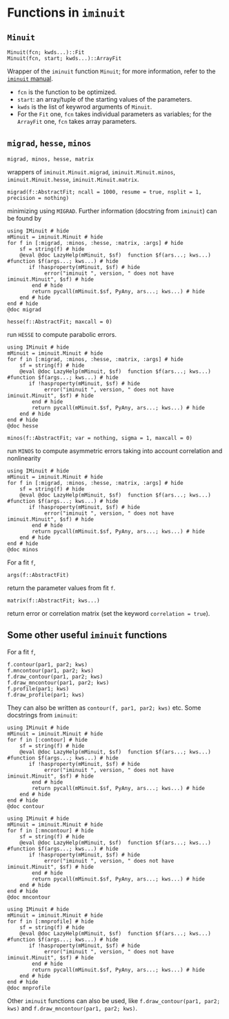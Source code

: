 # Functions in `iminuit`

## `Minuit`
```
Minuit(fcn; kwds...)::Fit
Minuit(fcn, start; kwds...)::ArrayFit
```

 Wrapper of the `iminuit` function `Minuit`; for more information, refer to the [`iminuit` manual](https://iminuit.readthedocs.io/en/stable/about.html).
 * `fcn` is the function to be optimized.
 * `start`: an array/tuple of the starting values of the parameters.
 * `kwds` is the list of keywrod arguments of `Minuit`. 
 * For the `Fit` one, `fcn` takes individual parameters as variables; for the `ArrayFit` one, `fcn` takes array parameters.


## `migrad`, `hesse`, `minos`

```
migrad, minos, hesse, matrix
```
wrappers of `iminuit.Minuit.migrad`, `iminuit.Minuit.minos`, `iminuit.Minuit.hesse`, `iminuit.Minuit.matrix`.


```
migrad(f::AbstractFit; ncall = 1000, resume = true, nsplit = 1, precision = nothing)
```
minimizing using `MIGRAD`. Further information (docstring from `iminuit`) can be found by
```@example
using IMinuit # hide
mMinuit = iminuit.Minuit # hide
for f in [:migrad, :minos, :hesse, :matrix, :args] # hide
    sf = string(f) # hide
    @eval @doc LazyHelp(mMinuit, $sf)  function $f(ars...; kws...) #function $f(args...; kws...) # hide
       if !hasproperty(mMinuit, $sf) # hide
            error("iminuit ", version, " does not have iminuit.Minuit", $sf) # hide
        end # hide
        return pycall(mMinuit.$sf, PyAny, ars...; kws...) # hide
    end # hide
end # hide
@doc migrad
```


```
hesse(f::AbstractFit; maxcall = 0)
```
run `HESSE` to compute parabolic errors.
```@example
using IMinuit # hide
mMinuit = iminuit.Minuit # hide
for f in [:migrad, :minos, :hesse, :matrix, :args] # hide
    sf = string(f) # hide
    @eval @doc LazyHelp(mMinuit, $sf)  function $f(ars...; kws...) #function $f(args...; kws...) # hide
       if !hasproperty(mMinuit, $sf) # hide
            error("iminuit ", version, " does not have iminuit.Minuit", $sf) # hide
        end # hide
        return pycall(mMinuit.$sf, PyAny, ars...; kws...) # hide
    end # hide
end # hide
@doc hesse
```


```
minos(f::AbstractFit; var = nothing, sigma = 1, maxcall = 0)
```
run `MINOS` to compute asymmetric errors taking into account correlation and nonlinearity
```@example
using IMinuit # hide
mMinuit = iminuit.Minuit # hide
for f in [:migrad, :minos, :hesse, :matrix, :args] # hide
    sf = string(f) # hide
    @eval @doc LazyHelp(mMinuit, $sf)  function $f(ars...; kws...) #function $f(args...; kws...) # hide
       if !hasproperty(mMinuit, $sf) # hide
            error("iminuit ", version, " does not have iminuit.Minuit", $sf) # hide
        end # hide
        return pycall(mMinuit.$sf, PyAny, ars...; kws...) # hide
    end # hide
end # hide
@doc minos
```


For a fit `f`, 
```
args(f::AbstractFit)
```
return the parameter values from fit `f`.

```
matrix(f::AbstractFit; kws...) 
```
return error or correlation matrix (set the keyword `correlation = true`).



##  Some other useful `iminuit` functions

For a fit `f`, 
```
f.contour(par1, par2; kws)
f.mncontour(par1, par2; kws)
f.draw_contour(par1, par2; kws)
f.draw_mncontour(par1, par2; kws)
f.profile(par1; kws)
f.draw_profile(par1; kws)
```

They can also be written as `contour(f, par1, par2; kws)` etc. Some docstrings from `iminuit`:

```@example
using IMinuit # hide
mMinuit = iminuit.Minuit # hide
for f in [:contour] # hide
    sf = string(f) # hide
    @eval @doc LazyHelp(mMinuit, $sf)  function $f(ars...; kws...) #function $f(args...; kws...) # hide
       if !hasproperty(mMinuit, $sf) # hide
            error("iminuit ", version, " does not have iminuit.Minuit", $sf) # hide
        end # hide
        return pycall(mMinuit.$sf, PyAny, ars...; kws...) # hide
    end # hide
end # hide
@doc contour
```

```@example
using IMinuit # hide
mMinuit = iminuit.Minuit # hide
for f in [:mncontour] # hide
    sf = string(f) # hide
    @eval @doc LazyHelp(mMinuit, $sf)  function $f(ars...; kws...) #function $f(args...; kws...) # hide
       if !hasproperty(mMinuit, $sf) # hide
            error("iminuit ", version, " does not have iminuit.Minuit", $sf) # hide
        end # hide
        return pycall(mMinuit.$sf, PyAny, ars...; kws...) # hide
    end # hide
end # hide
@doc mncontour
```

```@example
using IMinuit # hide
mMinuit = iminuit.Minuit # hide
for f in [:mnprofile] # hide
    sf = string(f) # hide
    @eval @doc LazyHelp(mMinuit, $sf)  function $f(ars...; kws...) #function $f(args...; kws...) # hide
       if !hasproperty(mMinuit, $sf) # hide
            error("iminuit ", version, " does not have iminuit.Minuit", $sf) # hide
        end # hide
        return pycall(mMinuit.$sf, PyAny, ars...; kws...) # hide
    end # hide
end # hide
@doc mnprofile
```

Other `iminuit` functions can also be used, like
`f.draw_contour(par1, par2; kws)` and `f.draw_mncontour(par1, par2; kws)`.